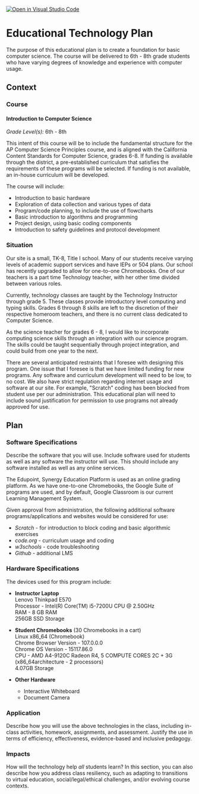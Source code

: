 [![Open in Visual Studio Code](https://classroom.github.com/assets/open-in-vscode-c66648af7eb3fe8bc4f294546bfd86ef473780cde1dea487d3c4ff354943c9ae.svg)](https://classroom.github.com/online_ide?assignment_repo_id=8881550&assignment_repo_type=AssignmentRepo)
# Educational Technology Plan

The purpose of this educational plan is to create a foundation for basic computer science. The course will be delivered to 6th - 8th grade students who have varying degrees of knowledge and experience with computer usage. 

## Context

### Course 
#### Introduction to Computer Science  <br>
*Grade Level(s):* 6th - 8th  <br>

This intent of this course will be to include the fundamental structure for the AP Computer Science Principles course, and is aligned with the California Content Standards for Computer Science, grades 6-8. If funding is available through the district, a pre-established curriculum that satisfies the requirements of these programs will be selected. If funding is not available, an in-house curriculum will be developed.

The course will include:
* Introduction to basic hardware
* Exploration of data collection and various types of data
* Program/code planning, to include the use of flowcharts
* Basic introduction to algorithms and programming
* Project design, using basic coding components
* Introduction to safety guidelines and protocol development

### Situation

Our site is a small, TK-8, Title I school. Many of our students receive varying levels of academic support services and have IEPs or 504 plans. Our school has recently upgraded to allow for one-to-one Chromebooks. One of our teachers is a part time Technology teacher, with her other time divided between various roles.   

Currently, technology classes are taught by the Technology Instructor through grade 5. These classes provide introductory level computing and typing skills. Grades 6 through 8 skills are left to the discretion of their respective homeroom teachers, and there is no current class dedicated to Computer Science.

As the science teacher for grades 6 - 8, I would like to incorporate computing science skills through an integration with our science program. The skills could be taught sequentially through project integration, and could build from one year to the next.

There are several anticipated restraints that I foresee with designing this program. One issue that I foresee is that we have limited funding for new programs. Any software and curriculum development will need to be low, to no cost. We also have strict regulation regarding internet usage and software at our site. For example, "Scratch" coding has been blocked from student use per our administration. This educational plan will need to include sound justification for permission to use programs not already approved for use.


## Plan

### Software Specifications

Describe the software that you will use. Include software used for students as
well as any software the instructor will use. This should include any software
installed as well as any online services.

The Edupoint, Synergy Education Platform is used as an online grading platform. As we have one-to-one Chromebooks, the Google Suite of programs are used, and by default, Google Classroom is our current Learning Management System.

Given approval from administration, the following additional software programs/applications and websites would be considered for use:
* *Scratch* - for introduction to block coding and basic algorithmic exercises
* *code.org* - curriculum usage and coding
* *w3schools* - code troubleshooting
* *Github* - additional LMS

### Hardware Specifications

The devices used for this program include:
* **Instructor Laptop**  <br>
Lenovo Thinkpad E570  <br>
Processor - Intel(R) Core(TM) i5-7200U CPU @ 2.50GHz  <br> 
RAM - 8 GB RAM  <br>
256GB SSD Storage
  
* **Student Chromebooks** (30 Chromebooks in a cart)  <br>
  Linux x86_64 (Chromebook)  <br>
  Chrome Browser Version - 107.0.0.0  <br>
  Chrome OS Version - 15117.86.0  <br>
  CPU - AMD A4-9120C Radeon R4, 5 COMPUTE CORES 2C + 3G (x86_64architecture - 2 processors)  <br>
  4.07GB Storage
  
* **Other Hardware**  <br>
  * Interactive Whiteboard
  * Document Camera

### Application

Describe how you will use the above technologies in the class, including
in-class activities, homework, assignments, and assessment. Justify the use
in terms of efficiency, effectiveness, evidence-based and inclusive pedagogy.

### Impacts

How will the technology help *all* students learn? In this section, you can also
describe how you address class resiliency, such as adapting to
transitions to virtual education, social/legal/ethical challenges,  and/or
evolving course contexts.
